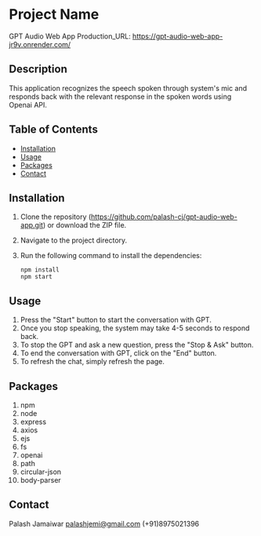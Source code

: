 # Project Name

GPT Audio Web App
Production_URL: https://gpt-audio-web-app-jr9v.onrender.com/

## Description

This application recognizes the speech spoken through system's mic and responds back with the relevant response in the spoken words using Openai API.

## Table of Contents

- [Installation](#installation)
- [Usage](#usage)
- [Packages](#packages)
- [Contact](#contact)

## Installation

1. Clone the repository (https://github.com/palash-cj/gpt-audio-web-app.git) or download the ZIP file.
2. Navigate to the project directory.
3. Run the following command to install the dependencies:

   ```shell
   npm install
   npm start 

## Usage

1. Press the "Start" button to start the conversation with GPT.
2. Once you stop speaking, the system may take 4-5 seconds to respond back.
3. To stop the GPT and ask a new question, press the "Stop & Ask" button.
4. To end the conversation with GPT, click on the "End" button.
5. To refresh the chat, simply refresh the page.

## Packages

1. npm
2. node
3. express
4. axios
5. ejs
6. fs
7. openai
8. path
9. circular-json
10. body-parser

## Contact

Palash Jamaiwar
palashjemi@gmail.com
(+91)8975021396